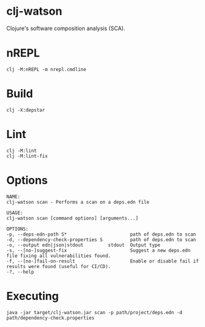 # clj-watson
Clojure's software composition analysis (SCA).

# nREPL
`clj -M:nREPL -m nrepl.cmdline`

# Build
`clj -X:depstar`

# Lint
```
clj -M:lint
clj -M:lint-fix
```

# Options
```
NAME:
clj-watson scan - Performs a scan on a deps.edn file

USAGE:
clj-watson scan [command options] [arguments...]

OPTIONS:
-p, --deps-edn-path S*                       path of deps.edn to scan
-d, --dependency-check-properties S          path of deps.edn to scan
-o, --output edn|json|stdout         stdout  Output type
-s, --[no-]suggest-fix                       Suggest a new deps.edn file fixing all vulnerabilities found.
-f, --[no-]fail-on-result                    Enable or disable fail if results were found (useful for CI/CD).
-?, --help
```

# Executing
`java -jar target/clj-watson.jar scan -p path/project/deps.edn -d path/dependency-check.properties` 